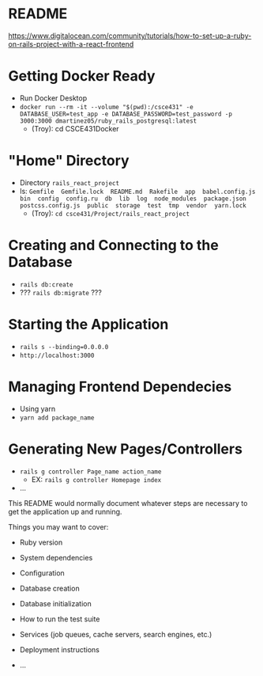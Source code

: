 # README

https://www.digitalocean.com/community/tutorials/how-to-set-up-a-ruby-on-rails-project-with-a-react-frontend

# Getting Docker Ready
* Run Docker Desktop
* `docker run --rm -it --volume "$(pwd):/csce431" -e DATABASE_USER=test_app -e DATABASE_PASSWORD=test_password -p 3000:3000 dmartinez05/ruby_rails_postgresql:latest`
  * (Troy): cd CSCE431Docker

# "Home" Directory
* Directory `rails_react_project`
* ls: `Gemfile  Gemfile.lock  README.md  Rakefile  app  babel.config.js  bin  config  config.ru  db  lib  log  node_modules  package.json  postcss.config.js  public  storage  test  tmp  vendor  yarn.lock`
  * (Troy): `cd csce431/Project/rails_react_project`

# Creating and Connecting to the Database
* `rails db:create`
* ??? `rails db:migrate` ???

# Starting the Application
* `rails s --binding=0.0.0.0`
* `http://localhost:3000`

# Managing Frontend Dependecies
* Using yarn
* `yarn add package_name`

# Generating New Pages/Controllers
* `rails g controller Page_name action_name`
  * EX: `rails g controller Homepage index`
* ...

This README would normally document whatever steps are necessary to get the
application up and running.

Things you may want to cover:

* Ruby version

* System dependencies

* Configuration

* Database creation

* Database initialization

* How to run the test suite

* Services (job queues, cache servers, search engines, etc.)

* Deployment instructions

* ...
